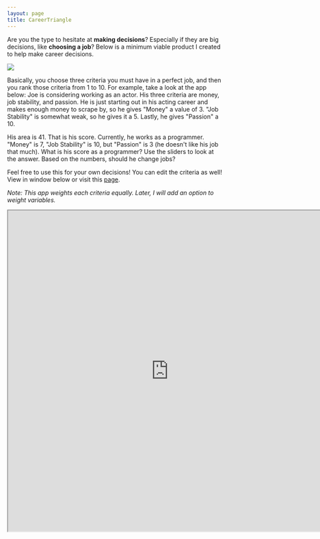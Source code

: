 ```yaml
---
layout: page
title: CareerTriangle
---
```

Are you the type to hesitate at **making decisions**? Especially if they are big decisions, like **choosing a job**? Below is a minimum viable product I created to help make career decisions. 

![](https://i.imgflip.com/15ihtk.jpg)

Basically, you choose three criteria you must have in a perfect job, and then you rank those criteria from 1 to 10. For example, take a look at the app below: Joe is considering working as an actor. His three criteria are money, job stability, and passion. He is just starting out in his acting career and makes enough money to scrape by, so he gives "Money" a value of 3. "Job Stability" is somewhat weak, so he gives it a 5. Lastly, he gives "Passion" a 10. 

His area is 41. That is his score. Currently, he works as a programmer. "Money" is 7, "Job Stability" is 10, but "Passion" is 3 (he doesn't like his job that much). What is his score as a programmer? Use the sliders to look at the answer. Based on the numbers, should he change jobs? 

Feel free to use this for your own decisions! You can edit the criteria as well! View in window below or visit this [page](https://jonathan-chia.shinyapps.io/Career_Triangle/).

_Note: This app weights each criteria equally. Later, I will add an option to weight variables._

<iframe src="https://jonathan-chia.shinyapps.io/Career_Triangle/" style="width:750px; height: 750px;">
<embed src="https://jonathan-chia.shinyapps.io/Career_Triangle/" style="width:750px; height: 750px;">
